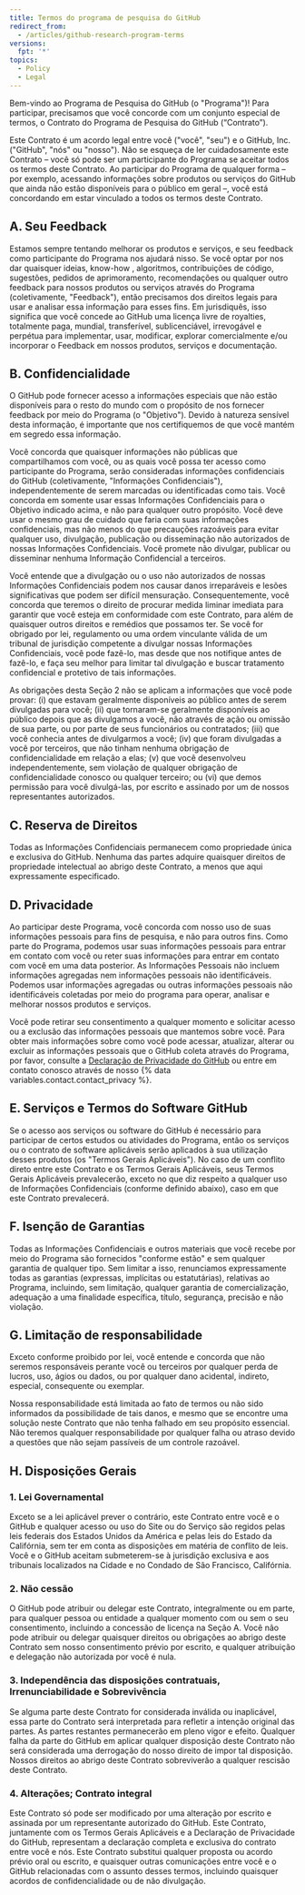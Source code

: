 ```yaml
---
title: Termos do programa de pesquisa do GitHub
redirect_from:
  - /articles/github-research-program-terms
versions:
  fpt: '*'
topics:
  - Policy
  - Legal
---
```


Bem-vindo ao Programa de Pesquisa do GitHub (o "Programa")! Para participar, precisamos que você concorde com um conjunto especial de termos, o Contrato do Programa de Pesquisa do GitHub (“Contrato”).

Este Contrato é um acordo legal entre você ("você", "seu") e o GitHub, Inc. ("GitHub", "nós" ou "nosso"). Não se esqueça de ler cuidadosamente este Contrato – você só pode ser um participante do Programa se aceitar todos os termos deste Contrato. Ao participar do Programa de qualquer forma – por exemplo, acessando informações sobre produtos ou serviços do GitHub que ainda não estão disponíveis para o público em geral –, você está concordando em estar vinculado a todos os termos deste Contrato.

## A. Seu Feedback

Estamos sempre tentando melhorar os produtos e serviços, e seu feedback como participante do Programa nos ajudará nisso. Se você optar por nos dar quaisquer ideias, know-how , algoritmos, contribuições de código, sugestões, pedidos de aprimoramento, recomendações ou qualquer outro feedback para nossos produtos ou serviços através do Programa (coletivamente, "Feedback"), então precisamos dos direitos legais para usar e analisar essa informação para esses fins. Em jurisdiquês, isso significa que você concede ao GitHub uma licença livre de royalties, totalmente paga, mundial, transferível, sublicenciável, irrevogável e perpétua para implementar, usar, modificar, explorar comercialmente e/ou incorporar o Feedback em nossos produtos, serviços e documentação.

## B. Confidencialidade

O GitHub pode fornecer acesso a informações especiais que não estão disponíveis para o resto do mundo com o propósito de nos fornecer feedback por meio do Programa (o "Objetivo"). Devido à natureza sensível desta informação, é importante que nos certifiquemos de que você mantém em segredo essa informação.

Você concorda que quaisquer informações não públicas que compartilhamos com você, ou as quais você possa ter acesso como participante do Programa, serão consideradas informações confidenciais do GitHub (coletivamente, "Informações Confidenciais"), independentemente de serem marcadas ou identificadas como tais. Você concorda em somente usar essas Informações Confidenciais para o Objetivo indicado acima, e não para qualquer outro propósito. Você deve usar o mesmo grau de cuidado que faria com suas informações confidenciais, mas não menos do que precauções razoáveis para evitar qualquer uso, divulgação, publicação ou disseminação não autorizados de nossas Informações Confidenciais. Você promete não divulgar, publicar ou disseminar nenhuma Informação Confidencial a terceiros.

Você entende que a divulgação ou o uso não autorizados de nossas Informações Confidenciais podem nos causar danos irreparáveis e lesões significativas que podem ser difícil mensuração. Consequentemente, você concorda que teremos o direito de procurar medida liminar imediata para garantir que você esteja em conformidade com este Contrato, para além de quaisquer outros direitos e remédios que possamos ter. Se você for obrigado por lei, regulamento ou uma ordem vinculante válida de um tribunal de jurisdição competente a divulgar nossas Informações Confidenciais, você pode fazê-lo, mas desde que nos notifique antes de fazê-lo, e faça seu melhor para limitar tal divulgação e buscar tratamento confidencial e protetivo de tais informações.

As obrigações desta Seção 2 não se aplicam a informações que você pode provar: (i) que estavam geralmente disponíveis ao público antes de serem divulgadas para você; (ii) que tornaram-se geralmente disponíveis ao público depois que as divulgamos a você, não através de ação ou omissão de sua parte, ou por parte de seus funcionários ou contratados; (iii) que você conhecia antes de divulgarmos a você; (iv) que foram divulgadas a você por terceiros, que não tinham nenhuma obrigação de confidencialidade em relação a elas; (v) que você desenvolveu independentemente, sem violação de qualquer obrigação de confidencialidade conosco ou qualquer terceiro; ou (vi) que demos permissão para você divulgá-las, por escrito e assinado por um de nossos representantes autorizados.

## C. Reserva de Direitos

Todas as Informações Confidenciais permanecem como propriedade única e exclusiva do GitHub.  Nenhuma das partes adquire quaisquer direitos de propriedade intelectual ao abrigo deste Contrato, a menos que aqui expressamente especificado.

## D. Privacidade

Ao participar deste Programa, você concorda com nosso uso de suas informações pessoais para fins de pesquisa, e não para outros fins. Como parte do Programa, podemos usar suas informações pessoais para entrar em contato com você ou reter suas informações para entrar em contato com você em uma data posterior. As Informações Pessoais não incluem informações agregadas nem informações pessoais não identificáveis. Podemos usar informações agregadas ou outras informações pessoais não identificáveis coletadas por meio do programa para operar, analisar e melhorar nossos produtos e serviços.

Você pode retirar seu consentimento a qualquer momento e solicitar acesso ou a exclusão das informações pessoais que mantemos sobre você. Para obter mais informações sobre como você pode acessar, atualizar, alterar ou excluir as informações pessoais que o GitHub coleta através do Programa, por favor, consulte a [Declaração de Privacidade do GitHub](/articles/github-privacy-statement/) ou entre em contato conosco através de nosso {% data variables.contact.contact_privacy %}.

## E. Serviços e Termos do Software GitHub

Se o acesso aos serviços ou software do GitHub é necessário para participar de certos estudos ou atividades do Programa, então os serviços ou o contrato de software aplicáveis serão aplicados à sua utilização desses produtos (os "Termos Gerais Aplicáveis"). No caso de um conflito direto entre este Contrato e os Termos Gerais Aplicáveis, seus Termos Gerais Aplicáveis prevalecerão, exceto no que diz respeito a qualquer uso de Informações Confidenciais (conforme definido abaixo), caso em que este Contrato prevalecerá.

## F. Isenção de Garantias

Todas as Informações Confidenciais e outros materiais que você recebe por meio do Programa são fornecidos "conforme estão" e sem qualquer garantia de qualquer tipo. Sem limitar a isso, renunciamos expressamente todas as garantias (expressas, implícitas ou estatutárias), relativas ao Programa, incluindo, sem limitação, qualquer garantia de comercialização, adequação a uma finalidade específica, título, segurança, precisão e não violação.

## G. Limitação de responsabilidade

Exceto conforme proibido por lei, você entende e concorda que não seremos responsáveis perante você ou terceiros por qualquer perda de lucros, uso, ágios ou dados, ou por qualquer dano acidental, indireto, especial, consequente ou exemplar.

Nossa responsabilidade está limitada ao fato de termos ou não sido informados da possibilidade de tais danos, e mesmo que se encontre uma solução neste Contrato que não tenha falhado em seu propósito essencial. Não teremos qualquer responsabilidade por qualquer falha ou atraso devido a questões que não sejam passíveis de um controle razoável.

## H. Disposições Gerais

### 1. Lei Governamental
Exceto se a lei aplicável prever o contrário, este Contrato entre você e o GitHub e qualquer acesso ou uso do Site ou do Serviço são regidos pelas leis federais dos Estados Unidos da América e pelas leis do Estado da Califórnia, sem ter em conta as disposições em matéria de conflito de leis. Você e o GitHub aceitam submeterem-se à jurisdição exclusiva e aos tribunais localizados na Cidade e no Condado de São Francisco, Califórnia.

### 2. Não cessão
O GitHub pode atribuir ou delegar este Contrato, integralmente ou em parte, para qualquer pessoa ou entidade a qualquer momento com ou sem o seu consentimento, incluindo a concessão de licença na Seção A. Você não pode atribuir ou delegar quaisquer direitos ou obrigações ao abrigo deste Contrato sem nosso consentimento prévio por escrito, e qualquer atribuição e delegação não autorizada por você é nula.

### 3. Independência das disposições contratuais, Irrenunciabilidade e Sobrevivência
Se alguma parte deste Contrato for considerada inválida ou inaplicável, essa parte do Contrato será interpretada para refletir a intenção original das partes. As partes restantes permanecerão em pleno vigor e efeito. Qualquer falha da parte do GitHub em aplicar qualquer disposição deste Contrato não será considerada uma derrogação do nosso direito de impor tal disposição. Nossos direitos ao abrigo deste Contrato sobreviverão a qualquer rescisão deste Contrato.

### 4. Alterações; Contrato integral
Este Contrato só pode ser modificado por uma alteração por escrito e assinada por um representante autorizado do GitHub. Este Contrato, juntamente com os Termos Gerais Aplicáveis e a Declaração de Privacidade do GitHub, representam a declaração completa e exclusiva do contrato entre você e nós. Este Contrato substitui qualquer proposta ou acordo prévio oral ou escrito, e quaisquer outras comunicações entre você e o GitHub relacionadas com o assunto desses termos, incluindo quaisquer acordos de confidencialidade ou de não divulgação.

